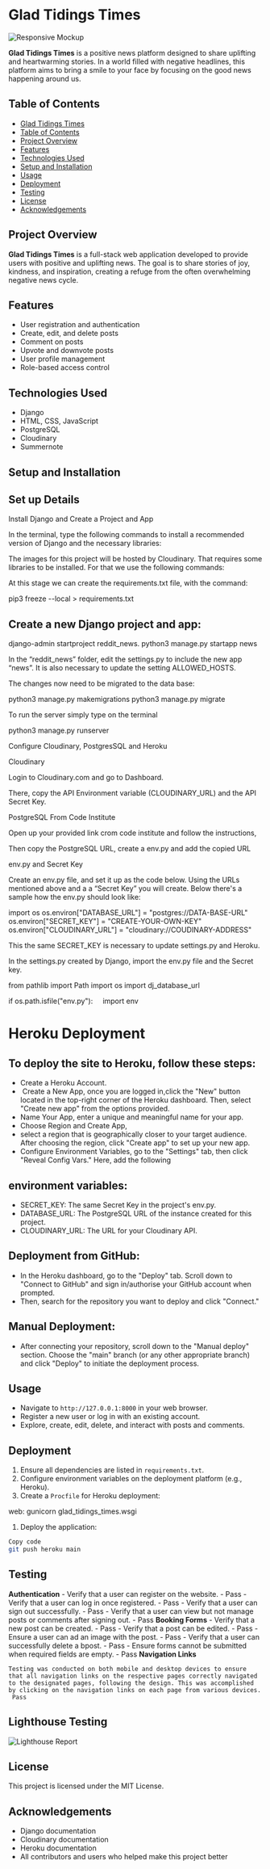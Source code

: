   
# Glad Tidings Times

![Responsive Mockup](assets/readme/responsive.PNG)

**Glad Tidings Times** is a positive news platform designed to share uplifting and heartwarming stories. In a world filled with negative headlines, this platform aims to bring a smile to your face by focusing on the good news happening around us.

  

## Table of Contents

*   [Glad Tidings Times](#glad-tidings-times)
*   [Table of Contents](#table-of-contents)
*   [Project Overview](#project-overview)
*   [Features](#features)
*   [Technologies Used](#technologies-used)
*   [Setup and Installation](#setup-and-installation)
*   [Usage](#usage)
*   [Deployment](#deployment)
*   [Testing](#Testing)
*   [License](#license)
*   [Acknowledgements](#acknowledgements)

## Project Overview

**Glad Tidings Times** is a full-stack web application developed to provide users with positive and uplifting news. The goal is to share stories of joy, kindness, and inspiration, creating a refuge from the often overwhelming negative news cycle.

  

## Features

*   User registration and authentication
*   Create, edit, and delete posts
*   Comment on posts
*   Upvote and downvote posts
*   User profile management
*   Role-based access control

## Technologies Used

*   Django
*   HTML, CSS, JavaScript
*   PostgreSQL
*   Cloudinary
*   Summernote

## Setup and Installation

## Set up Details

  

Install Django and Create a Project and App

  

In the terminal, type the following commands to install a recommended version of Django and the necessary libraries:

 
  

The images for this project will be hosted by Cloudinary. That requires some libraries to be installed. For that we use the following commands:

  

  

At this stage we can create the requirements.txt file, with the command:

  

pip3 freeze --local > requirements.txt

  

## Create a new Django project and app:

  

django-admin startproject reddit\_news.
python3 manage.py startapp news

  

In the “reddit\_news” folder, edit the settings.py to include the new app “news”. It is also necessary to update the setting ALLOWED\_HOSTS.

  

The changes now need to be migrated to the data base:

python3 manage.py makemigrations
python3 manage.py migrate

  

To run the server simply type on the terminal

python3 manage.py runserver

  

Configure Cloudinary, PostgresSQL and Heroku

  

Cloudinary

  

Login to Cloudinary.com and go to Dashboard.

There, copy the API Environment variable (CLOUDINARY\_URL) and the API Secret Key.

  

PostgreSQL From Code Institute

  

Open up your provided link crom code institute and follow the instructions,

  

Then copy the PostgreSQL URL, create a env.py and add the copied URL

  

env.py and Secret Key

  

Create an env.py file, and set it up as the code below. Using the URLs mentioned above and a a “Secret Key” you will create. Below there's a sample how the env.py should look like:

  

import os
os.environ\["DATABASE\_URL"\] = "postgres://DATA-BASE-URL"
os.environ\["SECRET\_KEY"\] = "CREATE-YOUR-OWN-KEY"
os.environ\["CLOUDINARY\_URL"\] = "cloudinary://COUDINARY-ADDRESS"

  

This the same SECRET\_KEY is necessary to update settings.py and Heroku.

  

In the settings.py created by Django, import the env.py file and the Secret key.

  

from pathlib import Path
import os
import dj\_database\_url

if os.path.isfile("env.py"):
    import env

  

# Heroku Deployment

  

## To deploy the site to Heroku, follow these steps:

  

*   Create a Heroku Account.
*    Create a New App, once you are logged in,click the "New" button located in the top-right corner of the Heroku dashboard. Then, select "Create new app" from the options provided.
*   Name Your App, enter a unique and meaningful name for your app.
*   Choose Region and Create App,
*   select a region that is geographically closer to your target audience. After choosing the region, click "Create app" to set up your new app.
*   Configure Environment Variables, go to the "Settings" tab, then click "Reveal Config Vars." Here, add the following

  

## environment variables:

  

*   SECRET\_KEY: The same Secret Key in the project's env.py.
*   DATABASE\_URL: The PostgreSQL URL of the instance created for this project.
*   CLOUDINARY\_URL: The URL for your Cloudinary API.

##   

## Deployment from GitHub:

  

*   In the Heroku dashboard, go to the "Deploy" tab. Scroll down to "Connect to GitHub" and sign in/authorise your GitHub account when prompted.
*   Then, search for the repository you want to deploy and click "Connect."

## Manual Deployment:

*   After connecting your repository, scroll down to the "Manual deploy" section. Choose the "main" branch (or any other appropriate branch) and click "Deploy" to initiate the deployment process.


## Usage

*   Navigate to `http://127.0.0.1:8000` in your web browser.
*   Register a new user or log in with an existing account.
*   Explore, create, edit, delete, and interact with posts and comments.

## Deployment

1.  Ensure all dependencies are listed in `requirements.txt`.
2.  Configure environment variables on the deployment platform (e.g., Heroku).
3.  Create a `Procfile` for Heroku deployment:


web: gunicorn glad\_tidings\_times.wsgi

1.  Deploy the application:

```sh
Copy code
git push heroku main
```
## Testing

 **Authentication**
    - Verify that a user can register on the website. - Pass
    - Verify that a user can log in once registered. - Pass
    - Verify that a user can sign out successfully. - Pass
    - Verify that a user can view but not manage posts or comments after signing out. - Pass
 **Booking Forms**
    - Verify that a new post can be created. - Pass
    - Verify that a post can be edited. - Pass
    - Ensure a user can ad an image with the post. - Pass
    - Verify that a user can successfully delete a bpost. - Pass
    - Ensure forms cannot be submitted when required fields are empty. - Pass
 **Navigation Links**
    
    Testing was conducted on both mobile and desktop devices to ensure that all navigation links on the respective pages correctly navigated to the designated pages, following the design. This was accomplished by clicking on the navigation links on each page from various devices.
     Pass

## Lighthouse Testing

![Lighthouse Report](assets/readme/lighthouse.PNG)

## License

This project is licensed under the MIT License.

  

## Acknowledgements

*   Django documentation
*   Cloudinary documentation
*   Heroku documentation
*   All contributors and users who helped make this project better

###
